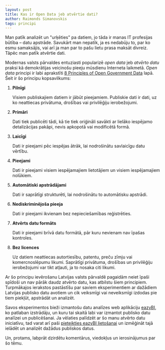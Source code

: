 ```yaml
---
layout: post
title: Kas ir Open Data jeb atvērtie dati?
author: Raimonds Simanovskis
tags: principi
---
```


Man patīk analizēt un "urķēties" pa datiem, jo tāda ir manas IT profesijas būtība &ndash; datu apstrāde. Savukārt man nepatīk, ja es nedabūju to, par ko esmu samaksājis, vai arī ja man par to pašu lietu prasa maksāt divreiz. Tāpēc man patīk atvērtie dati.

Modernas valsts pārvaldes entuziasti popularizē *open data* jeb *atvērto datu* praksi kā demokrātijas veicinošu pieeju mūsdienu Interneta laikmetā. *Open data* principi ir labi aprakstīti [8 Principles of Open Government Data](http://www.opengovdata.org/home/8principles) lapā. Šeit ir šo principu kopsavilkums:

1. **Pilnīgi**

    Visiem publiskajiem datiem ir jābūt pieejamiem. Publiskie dati ir dati, uz ko neattiecas privātuma, drošības vai privilēģiju ierobežojumi.

2. **Primāri**

    Dati tiek publicēti tādi, kā tie tiek oriģināli savākti ar lielāko iespējamo detalizācijas pakāpi, nevis apkopotā vai modificētā formā.

3. **Laicīgi**

    Dati ir pieejami pēc iespējas ātrāk, lai nodrošinātu savlaicīgu datu vērtību.

4. **Pieejami**

    Dati ir pieejami visiem iespējamajiem lietotājiem un visiem iespējamajiem nolūkiem.

5. **Automātiski apstrādājami**

    Dati ir saprātīgi strukturēti, lai nodrošinātu to automātisku apstrādi.

6. **Nediskriminējoša pieeja**

    Dati ir pieejami ikvienam bez nepieciešamības reģistrēties.

7. **Atvērts datu formāts**

    Dati ir pieejami brīvā datu formātā, pār kuru nevienam nav īpašas kontroles.

8. **Bez licences**

    Uz datiem neattiecas autortiesību, patentu, preču zīmju vai komercnoslēpumu likumi. Saprātīgi privātuma, drošības un privilēģiju ierobežojumi var tikt atļauti, ja to nosaka citi likumi.

Ar šo principu ievērošanu Latvijas valsts pārvaldē pagaidām neiet īpaši spīdoši un nav pārāk daudz atvērto datu, kas atbilstu šiem principiem. Turpmākajos ierakstos pastāstīšu par saviem eksperimentiem ar dažādiem Latvijas publisko datu avotiem un cik veiksmīgi vai neveiksmīgi izdodas pie tiem piekļūt, apstrādāt un analizēt.

Savos eksperimentos bieži izmantošu datu analīzes web aplikāciju [eazyBI](https://eazybi.com), ko patlaban izstrādāju, un kuru tai skaitā labi var izmantot publisko datu analīzei un publicēšanai. Ja vēlaties palīdzēt ar šo manu atvērto datu iniciatīvu, tad varat arī paši [pieteikties eazyBI lietošanai](https://eazybi.com/beta_registrations/new) un izmēģināt tajā ielādēt un analizēt dažādus publiskos datus.

Un, protams, labprāt dzirdētu komentārus, viedokļus un ierosinājumus par šo tēmu.
